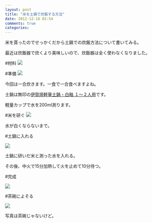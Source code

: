 ```yaml
---
layout: post
title: "米を土鍋で炊飯する方法"
date: 2012-12-16 02:54
comments: true
categories:
---
```


米を貰ったのでせっかくだから土鍋での炊飯方法について書いてみる。

最近は炊飯器で炊くより美味しいので、炊飯器は全く使わなくなりました。

#材料
![](/images/uploads/suihan1.jpg")

#準備
![](/images/uploads/suihan2.jpg")

今回は一合炊きます。一食で一合食べますよね。

土鍋は無印の[伊賀焼軽量土鍋・白釉 １～２人用](http://www.muji.net/store/cmdty/detail/4934761837963)です。

軽量カップで水を200ml測ります。

#米を研ぐ
![](/images/uploads/suihan3.jpg")

水が白くならないまで。

#土鍋に入れる

![](/images/uploads/suihan4.jpg")

土鍋に研いだ米と測った水を入れる。

その後、中火で15分加熱して火を止めて10分待つ。

#完成

![](/images/uploads/suihan5.jpg")

#茶碗によそる

![](/images/uploads/suihan6.jpg")

写真は茶碗じゃないけど。
